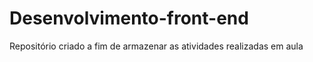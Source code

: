 # Desenvolvimento-front-end
Repositório criado a fim de armazenar as atividades realizadas em aula 
